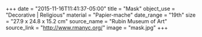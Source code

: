 +++
date = "2015-11-16T11:41:37-05:00"
title = "Mask"
object_use = "Decorative | Religious"
material = "Papier-mache"
date_range = "19th"
size = "27.9 x 24.8 x 15.2 cm"
source_name = "Rubin Museum of Art"
source_link = "http://www.rmanyc.org/"
image = "mask.jpg"
+++
